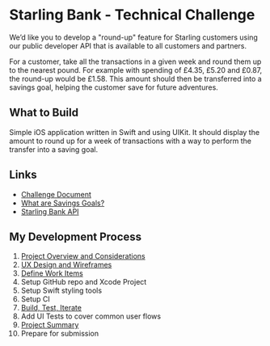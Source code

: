 # Starling Bank - Technical Challenge

We’d like you to develop a "round-up" feature for Starling customers using our
public developer API that is available to all customers and partners.

For a customer, take all the transactions in a given week and round them up to
the nearest pound. For example with spending of £4.35, £5.20 and £0.87, the
round-up would be £1.58. This amount should then be transferred into a savings
goal, helping the customer save for future adventures.

## What to Build

Simple iOS application written in Swift and using UIKit. It should display the
amount to round up for a week of transactions with a way to perform the
transfer into a saving goal.

## Links

* [Challenge Document](./Starling_Bank_Engineering__Technical_Challenge.pdf)
* [What are Savings Goals?](https://www.starlingbank.com/features/saving-spaces/)
* [Starling Bank API](https://developer.starlingbank.com/docs/aisp)

## My Development Process

1. [Project Overview and Considerations](docs/OVERVIEW.md)
2. [UX Design and Wireframes](docs/WIREFRAMES.md)
3. [Define Work Items](docs/WORKITEMS.md)
4. Setup GitHub repo and Xcode Project
5. Setup Swift styling tools
6. Setup CI
7. [Build, Test, Iterate](https://github.com/adamayoung/starling-round-up/commits/main/)
8. Add UI Tests to cover common user flows
9. [Project Summary](docs/PROJECT-SUMMARY.md)
10. Prepare for submission
